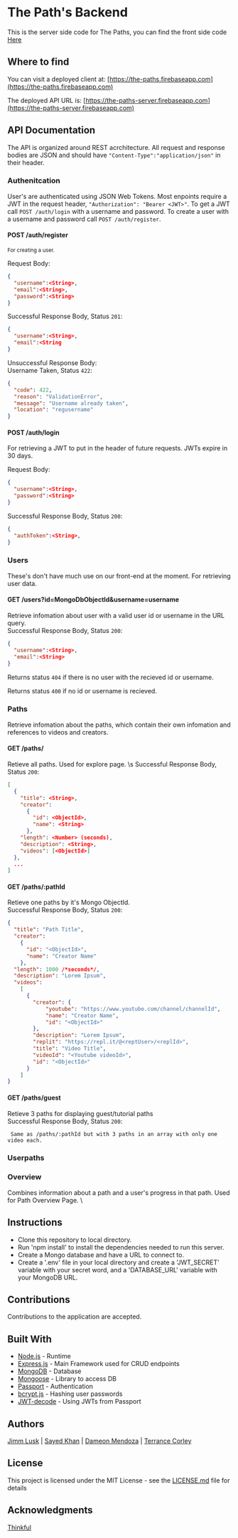 # The Path's Backend
This is the server side code for The Paths,
you can find the front side code [Here](https://github.com/ThePaths/client)

## Where to find

You can visit a deployed client at: [https://the-paths.firebaseapp.com](https://the-paths.firebaseapp.com)

The deployed API URL is: [https://the-paths-server.firebaseapp.com](https://the-paths-server.firebaseapp.com)

## API Documentation
The API is organized around REST acrchitecture. All request and response bodies are JSON and should have `"Content-Type":"application/json"` in their header.

### Authenitcation
User's are authenticated using JSON Web Tokens. Most enpoints require a JWT in the request header, `"Authorization": "Bearer <JWT>"`. To get a JWT call `POST /auth/login` with a username and password. To create a user with a username and password call `POST /auth/register`.

#### POST /auth/register
<small>For creating a user.</small>

Request Body:
```json
{
  "username":<String>,
  "email":<String>,
  "password":<String>
}
```
Successful Response Body, Status `201`:
```json
{
  "username":<String>,
  "email":<String
}
```
Unsuccessful Response Body: \
Username Taken, Status `422`:
```json
{
  "code": 422,
  "reason": "ValidationError",
  "message": "Username already taken",
  "location": "regusername"
}
```

#### POST /auth/login
For retrieving a JWT to put in the header of future requests. JWTs expire in 30 days.

Request Body:
```json
{
  "username":<String>,
  "password":<String>
}
```
Successful Response Body, Status `200`:
```json
{
  "authToken":<String>,
}
```

### Users
These's don't have much use on our front-end at the moment. For retrieving user data.
#### GET /users?id=MongoDbObjectId&username=username
Retrieve infomation about user with a valid user id or username in the URL query. \
Successful Response Body, Status `200`:
```json
{
  "username":<String>,
  "email":<String>
}
```
Returns status `404` if there is no user with the recieved id or username.

Returns status `400` if no id or username is recieved. 

### Paths
Retrieve infomation about the paths, which contain their own infomation and references to videos and creators.
#### GET /paths/
Retieve all paths. Used for explore page. \s
Successful Response Body, Status `200`:
```json
[
  {
    "title": <String>,
    "creator": 
      { 
        "id": <ObjectId>,
        "name": <String>
      },
    "length": <Number> (seconds),
    "description": <String>, 
    "videos": [<ObjectId>]
  },
  ...
]
```

#### GET /paths/:pathId
Retieve one paths by it's Mongo ObjectId.\
Successful Response Body, Status `200`:
```json
{
  "title": "Path Title",
  "creator": 
    { 
      "id": "<ObjectId>",
      "name": "Creator Name"
    },
  "length": 1000 /*seconds*/,
  "description": "Lorem Ipsum", 
  "videos": 
    [
      {
        "creator": {
            "youtube": "https://www.youtube.com/channel/channelId",
            "name": "Creator Name",
            "id": "<ObjectId>"
        },
        "description": "Lorem Ipsum",
        "replit": "https://repl.it/@<reptUser>/<replId>",
        "title": "Video Title",
        "videoId": "<Youtube videoId>",
        "id": "<ObjectId>"
      }
    ]
}
```

#### GET /paths/guest
Retieve 3 paths for displaying guest/tutorial paths \
Successful Response Body, Status `200`:
```
 Same as /paths/:pathId but with 3 paths in an array with only one video each.
```


### Userpaths


### Overview
Combines information about a path and a user's progress in that path. Used for Path Overview Page. \

## Instructions

- Clone this repository to local directory.
- Run 'npm install' to install the dependencies needed to run this server.
- Create a Mongo database and have a URL to connect to.
- Create a '.env' file in your local directory and create a 'JWT_SECRET' variable with your secret word, and a 'DATABASE_URL' variable with your MongoDB URL.

## Contributions

Contributions to the application are accepted. 

## Built With

- [Node.js](https://nodejs.org/en) - Runtime
- [Express.js](https://expressjs.com) - Main Framework used for CRUD endpoints
- [MongoDB](https://www.mongodb.com) - Database
- [Mongoose](http://mongoosejs.com/docs/guide.html) - Library to access DB
- [Passport](http://www.passportjs.org/) - Authentication
- [bcrypt.js](https://www.npmjs.com/package/bcryptjs) - Hashing user passwords
- [JWT-decode](https://www.npmjs.com/package/jwt-decode) - Using JWTs from Passport


## Authors
[Jimm Lusk](https://github.com/jimmlusk) | [Sayed Khan](https://github.com/arsalonk) | [Dameon Mendoza](https://github.com/Dameon1) | [Terrance Corley](https://terrancecorley.com)

## License

This project is licensed under the MIT License - see the [LICENSE.md](LICENSE.md) file for details

## Acknowledgments

[Thinkful](https://www.thinkful.com/)

